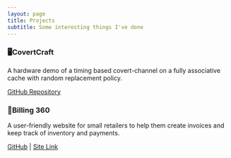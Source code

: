 ```yaml
---
layout: page
title: Projects
subtitle: Some interesting things I've done
---
```


<div class="projects-container">
  <div class="project-card">
    <h3>🖥️<strong>CovertCraft</strong></h3>
    <p>A hardware demo of a timing based covert-channel on a fully associative cache with random replacement policy.</p>
    <a href="https://github.com/apragati22" target="_blank">GitHub Repository</a>
  </div>
  <div class="project-card">
    <h3>🛒<strong>Billing 360</strong></h3>
    <p>A user-friendly website for small retailers to help them create invoices and keep track of inventory and payments.</p>
    <a href="https://github.com/apragati22/Billing-360" target="_blank">GitHub</a> | <a href="https://billing-360-dev-1.onrender.com/" target="_blank">Site Link</a>
  </div>
  <!-- <div class="project-card">
    <h3><strong>CovertCraft</strong></h3>
    <p>A hardware demo of a timing based covert-channel on a fully associative cache with random replacement policy.</p>
    <a href="https://github.com/apragati22" target="_blank">GitHub Repository</a>
  </div> -->
</div>

